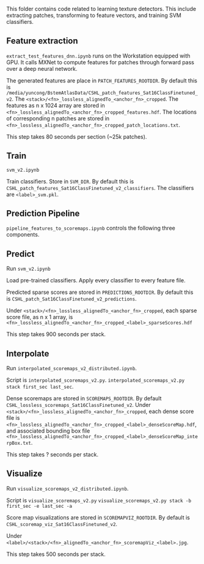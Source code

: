 This folder contains code related to learning texture detectors. This include extracting patches, transforming to feature vectors, and training SVM classifiers.

## Feature extraction ##

`extract_test_features_dnn.ipynb` runs on the Workstation equipped with GPU. It calls MXNet to compute features for patches through forward pass over a deep neural network.

The generated features are place in `PATCH_FEATURES_ROOTDIR`. By default this is
`/media/yuncong/BstemAtlasData/CSHL_patch_features_Sat16ClassFinetuned_v2`.
The
`<stack>/<fn>_lossless_alignedTo_<anchor_fn>_cropped`. The features as n x 1024 array are stored in `<fn>_lossless_alignedTo_<anchor_fn>_cropped_features.hdf`. The locations of corresponding n patches are stored in `<fn>_lossless_alignedTo_<anchor_fn>_cropped_patch_locations.txt`.

This step takes 80 seconds per section (~25k patches).

## Train ##

`svm_v2.ipynb`

Train classifiers. Store in `SVM_DIR`. By default this is `CSHL_patch_features_Sat16ClassFinetuned_v2_classifiers`. The classifiers are `<label>_svm.pkl`.


## Prediction Pipeline ##

`pipeline_features_to_scoremaps.ipynb`
controls the following three components.

## Predict ##

Run `svm_v2.ipynb`

Load pre-trained classifiers. Apply every classifier to every feature file.

Predicted sparse scores are stored in `PREDICTIONS_ROOTDIR`.
By default this is `CSHL_patch_Sat16ClassFinetuned_v2_predictions`.

Under `<stack>/<fn>_lossless_alignedTo_<anchor_fn>_cropped`,
each sparse score file, as n x 1 array, is `<fn>_lossless_alignedTo_<anchor_fn>_cropped_<label>_sparseScores.hdf`

This step takes 900 seconds per stack.

## Interpolate ##

Run `interpolated_scoremaps_v2_distributed.ipynb`.

Script is `interpolated_scoremaps_v2.py`.
`interpolated_scoremaps_v2.py stack first_sec last_sec`.

Dense scoremaps are stored in `SCOREMAPS_ROOTDIR`. By default `CSHL_lossless_scoremaps_Sat16ClassFinetuned_v2`.
Under `<stack>/<fn>_lossless_alignedTo_<anchor_fn>_cropped`,
each dense score file is `<fn>_lossless_alignedTo_<anchor_fn>_cropped_<label>_denseScoreMap.hdf`,
and associated bounding box file `<fn>_lossless_alignedTo_<anchor_fn>_cropped_<label>_denseScoreMap_interpBox.txt`.

This step takes ? seconds per stack.

## Visualize ##

Run `visualize_scoremaps_v2_distributed.ipynb`.

Script is `visualize_scoremaps_v2.py`
`visualize_scoremaps_v2.py stack -b first_sec -e last_sec -a`

Score map visualizations are stored in `SCOREMAPVIZ_ROOTDIR`.
By default is `CSHL_scoremap_viz_Sat16ClassFinetuned_v2`.

Under `<label>/<stack>/<fn>_alignedTo_<anchor_fn>_scoremapViz_<label>.jpg`.

This step takes 500 seconds per stack.
